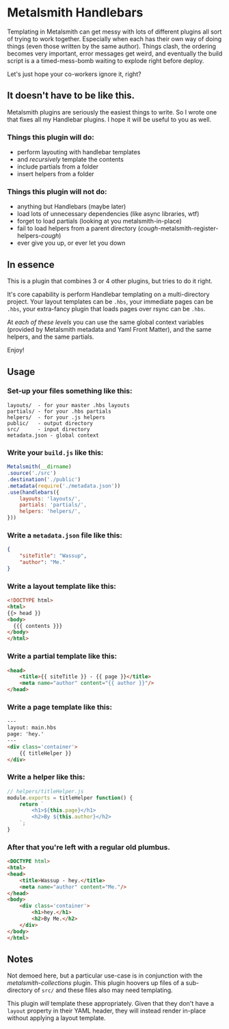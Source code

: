 # Metalsmith Handlebars

Templating in Metalsmith can get messy with lots of different plugins all sort
of trying to work together. Especially when each has their own way of doing
things (even those written by the same author). Things clash, the ordering
becomes very important, error messages get weird, and eventually the build
script is a a timed-mess-bomb waiting to explode right before deploy.

Let's just hope your co-workers ignore it, right?


## It doesn't have to be like this.

Metalsmith plugins are seriously the easiest things to write. So I wrote one
that fixes all my Handlebar plugins. I hope it will be useful to you as well.

### Things this plugin will do:

- perform layouting with handlebar templates
- and _recursively_ template the contents
- include partials from a folder
- insert helpers from a folder

### Things this plugin will not do:

- anything but Handlebars (maybe later)
- load lots of unnecessary dependencies (like async libraries, wtf)
- forget to load partials (looking at you metalsmith-in-place)
- fail to load helpers from a parent directory
  (*cough*-metalsmith-register-helpers-*cough*)
- ever give you up, or ever let you down


## In essence

This is a plugin that combines 3 or 4 other plugins, but tries to do it right.

It's core capability is perform Handlebar templating on a multi-directory
project. Your layout templates can be `.hbs`, your immediate pages can be
`.hbs`, your extra-fancy plugin that loads pages over rsync can be `.hbs`.

At _each of these levels_ you can use the same global context variables
(provided by Metalsmith metadata and Yaml Front Matter), and the same helpers,
and the same partials.

Enjoy!


## Usage

### Set-up your files something like this:

```
layouts/  - for your master .hbs layouts
partials/ - for your .hbs partials
helpers/  - for your .js helpers
public/   - output directory
src/      - input directory
metadata.json - global context
```

### Write your `build.js` like this:
```js
Metalsmith(__dirname)
.source('./src')
.destination('./public')
.metadata(require('./metadata.json'))
.use(handlebars({
    layouts: 'layouts/',
    partials: 'partials/',
    helpers: 'helpers/',
}))

```


### Write a `metadata.json` file like this:
```json
{
    "siteTitle": "Wassup",
    "author": "Me."
}
```

### Write a layout template like this:

```html
<!DOCTYPE html>
<html>
{{> head }}
<body>
  {{{ contents }}}
</body>
</html>
```

### Write a partial template like this:
```html
<head>
    <title>{{ siteTitle }} - {{ page }}</title>
    <meta name="author" content="{{ author }}"/>
</head>
```

### Write a page template like this:

```html
---
layout: main.hbs
page: 'hey.'
---
<div class='container'>
    {{ titleHelper }}
</div>
```

### Write a helper like this:

```js
// helpers/titleHelper.js
module.exports = titleHelper function() {
    return `
        <h1>${this.page}</h1>
        <h2>By ${this.author}</h2>
    `;
}
```


### After that you're left with a regular old plumbus.

```html
<DOCTYPE html>
<html>
<head>
    <title>Wassup - hey.</title>
    <meta name="author" content="Me."/>
</head>
<body>
    <div class='container'>
        <h1>hey.</h1>
        <h2>By Me.</h2>
    </div>
</body>
</html>
```


## Notes

Not demoed here, but a particular use-case is in conjunction with
the _metalsmith-collections_ plugin. This plugin hoovers up files of a
sub-directory of `src/` and these files also may need templating.

This plugin _will_ template these appropriately. Given that they don't have
a `layout` property in their YAML header, they will instead render in-place
without applying a layout template.
